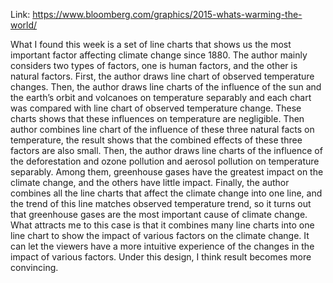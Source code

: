 Link: https://www.bloomberg.com/graphics/2015-whats-warming-the-world/

What I found this week is a set of line charts that shows us the most important factor affecting climate change since 1880. The author mainly considers two types of factors, one is human factors, and the other is natural factors. First, the author draws line chart of observed temperature changes. Then, the author draws line charts of the influence of the sun and the earth’s orbit and volcanoes on temperature separably and each chart was compared with line chart of observed temperature change. These charts shows that these influences on temperature are negligible. Then author combines line chart of the influence of these three natural facts on temperature, the result shows that the combined effects of these three factors are also small. 
Then, the author draws line charts of the influence of the deforestation and ozone pollution and aerosol pollution on temperature separably. Among them, greenhouse gases have the greatest impact on the climate change, and the others have little impact. Finally, the author combines all the line charts that affect the climate change into one line, and the trend of this line matches observed temperature trend, so it turns out that greenhouse gases are the most important cause of climate change.
What attracts me to this case is that it combines many line charts into one line chart to show the impact of various factors on the climate change. It can let the viewers have a more intuitive experience of the changes in the impact of various factors. Under this design, I think result becomes more convincing.
